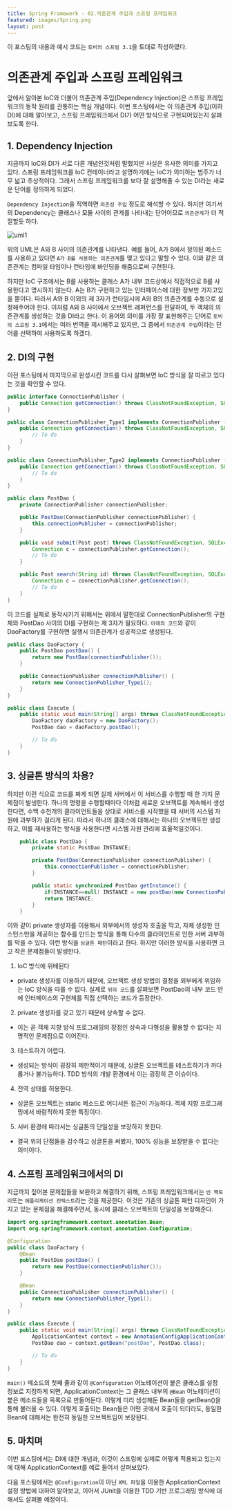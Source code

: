 ```yaml
---
title: Spring Framework - 02.의존관계 주입과 스프링 프레임워크
featured: images/Spring.png
layout: post
---
```



이 포스팅의 내용과 예시 코드는 `토비의 스프링 3.1`을 토대로 작성하였다.

# 의존관계 주입과 스프링 프레임워크

앞에서 알아본 IoC와 더불어 의존관계 주입(Dependency Injection)은 스프링 프레임워크의 동작 원리를 관통하는 핵심 개념이다. 이번 포스팅에서는 이 의존관계 주입(이하 DI)에 대해 알아보고, 스프링 프레임워크에서 DI가 어떤 방식으로 구현되어있는지 살펴보도록 한다.

## 1\. Dependency Injection

지금까지 IoC와 DI가 서로 다른 개념인것처럼 말했지만 사실은 유사한 의미를 가지고 있다. 스프링 프레임워크를 IoC 컨테이너라고 설명하기에는 IoC가 의미하는 범주가 너무 넓고 추상적이다. 그래서 스프링 프레임워크를 보다 잘 설명해줄 수 있는 DI라는 새로운 단어를 정의하게 되었다.

`Dependency Injection`을 직역하면 `의존성 주입` 정도로 해석할 수 있다. 하지만 여기서의 Dependency는 클래스나 모듈 사이의 관계를 나타내는 단어이므로 `의존관계`가 더 적절할듯 하다.

![uml1](https://minkyu-kim.github.io/assets/images/uml1.JPG)

위의 UML은 A와 B 사이의 의존관계를 나타낸다. 예를 들어, A가 B에서 정의된 메소드를 사용하고 있다면 `A가 B를 사용하는 의존관계`를 맺고 있다고 말할 수 있다. 이와 같은 의존관계는 컴파일 타임이나 런타임에 바인딩을 해줌으로써 구현된다.

하지만 IoC 구조에서는 B를 사용하는 클래스 A가 내부 코드상에서 직접적으로 B를 사용한다고 명시하지 않는다. A는 B가 구현하고 있는 인터페이스에 대한 정보만 가지고있을 뿐이다. 따라서 A와 B 이외의 제 3자가 런타임시에 A와 B의 의존관계를 수동으로 설정해주어야 한다. 이처럼 A와 B 사이에서 오브젝트 레퍼런스를 전달하여, 두 객체의 의존관계를 생성하는 것을 DI라고 한다. 이 용어의 의미를 가장 잘 표현해주는 단어로 `토비의 스프링 3.1`에서는 여러 번역을 제시해주고 있지만, 그 중에서 `의존관계 주입`이라는 단어를 선택하여 사용하도록 하겠다.

## 2\. DI의 구현

이전 포스팅에서 마지막으로 완성시킨 코드를 다시 살펴보면 IoC 방식을 잘 따르고 있다는 것을 확인할 수 있다.

```java
public interface ConnectionPublisher {
    public Connection getConnection() throws ClassNotFoundException, SQLException;
}

public class ConnectionPublisher_Type1 implements ConnectionPublisher {
    public Connection getConnection() throws ClassNotFoundException, SQLException {
        // To do
    }
}

public class ConnectionPublisher_Type2 implements ConnectionPublisher {
    public Connection getConnection() throws ClassNotFoundException, SQLException {
        // To do
    }
}

public class PostDao {
    private ConnectionPublisher connectionPublisher;

    public PostDao(ConnectionPublisher connectionPublisher) {
        this.connectionPublisher = connectionPublisher;
    }

    public void submit(Post post) throws ClassNotFoundException, SQLException {
        Connection c = connectionPublisher.getConnection();
        // To do
    }

    public Post search(String id) throws ClassNotFoundException, SQLException {
        Connection c = connectionPublisher.getConnection();
        // To do
    }
}
```

이 코드를 실제로 동작시키기 위해서는 위에서 말한대로 ConnectionPublisher의 구현체와 PostDao 사이의 DI를 구현하는 제 3자가 필요하다. `아래의 코드`와 같이 DaoFactory를 구현하면 실행시 의존관계가 성공적으로 생성된다.

```java
public class DaoFactory {
    public PostDao postDao() {
        return new PostDao(connectionPublisher());
    }

    public ConnectionPublisher connectionPublisher() {
        return new ConnectionPublisher_Type1();
    }
}

public class Execute {
    public static void main(String[] args) throws ClassNotFoundException, SQLException {
        DaoFactory daoFactory = new DaoFactory();
        PostDao dao = daoFactory.postDao();

        // To do
    }
}
```

## 3\. 싱글톤 방식의 차용?

하지만 이런 식으로 코드를 짜게 되면 실제 서버에서 이 서비스를 수행할 때 한 가지 문제점이 발생한다. 하나의 명령을 수행할때마다 이처럼 새로운 오브젝트를 계속해서 생성한다면, 수백 수천개의 클라이언트들을 상대로 서비스를 시작했을 때 서버의 시스템 자원에 과부하가 걸리게 된다. 따라서 하나의 클래스에 대해서는 하나의 오브젝트만 생성하고, 이를 재사용하는 방식을 사용한다면 시스템 자원 관리에 효율적일것이다.

```java
    public class PostDao {
        private static PostDao INSTANCE;

        private PostDao(ConnectionPublisher connectionPublisher) {
            this.connectionPublisher = connectionPublisher;
        }

        public static synchronized PostDao getInstance() {
            if(INSTANCE==null) INSTANCE = new postDao(new ConnectionPublisher_Type1());
            return INSTANCE;
        }
    }
```

이와 같이 private 생성자를 이용해서 외부에서의 생성자 호출을 막고, 자체 생성한 인스턴스만을 제공하는 함수를 만드는 방식을 통해 다수의 클라이언트로 인한 서버 과부하를 막을 수 있다. 이런 방식을 `싱글톤 패턴`이라고 한다. 하지만 이러한 방식을 사용하면 크고 작은 문제점들이 발생한다.

1. IoC 방식에 위배된다
  * private 생성자를 이용하기 때문에, 오브젝트 생성 방법의 결정을 외부에게 위임하는 IoC 방식을 따를 수 없다. 실제로 `위의 코드`를 살펴보면 PostDao의 내부 코드 안에 인터페이스의 구현체를 직접 선택하는 코드가 등장한다.

2. private 생성자를 갖고 있기 때문에 상속할 수 없다.
  * 이는 곧 객체 지향 방식 프로그래밍의 장점인 상속과 다형성을 활용할 수 없다는 치명적인 문제점으로 이어진다.

3. 테스트하기 어렵다.
  * 생성되는 방식이 굉장히 제한적이기 때문에, 싱글톤 오브젝트를 테스트하기가 까다롭거나 불가능하다. TDD 방식의 개발 환경에서 이는 굉장히 큰 이슈이다.

4. 전역 상태를 허용한다.
  * 싱글톤 오브젝트는 static 메소드로 어디서든 접근이 가능하다. 객체 지향 프로그래밍에서 바람직하지 못한 특징이다.

5. 서버 환경에 따라서는 싱글톤의 단일성을 보장하지 못한다.
  * 결국 위의 단점들을 감수하고 싱글톤을 써봤자, 100% 성능을 보장받을 수 없다는 의미이다.

## 4\. 스프링 프레임워크에서의 DI

지금까지 짚어본 문제점들을 보완하고 해결하기 위해, 스프링 프레임워크에서는 `빈 팩토리`또는 `애플리케이션 컨텍스트`라는 것을 제공한다. 이것은 기존의 싱글톤 패턴 디자인이 가지고 있는 문제점을 해결해주면서, 동시에 클래스 오브젝트의 단일성을 보장해준다.

```java
import org.springframework.context.annotation.Bean;
import org.springframework.context.annotation.Configuration;

@Configuration
public class DaoFactory {
    @Bean
    public PostDao postDao() {
        return new PostDao(connectionPublisher());
    }

    @Bean
    public ConnectionPublisher connectionPublisher() {
        return new ConnectionPublisher_Type1();
    }
}

public class Execute {
    public static void main(String[] args) throws ClassNotFoundException, SQLException {
        ApplicationContext context = new AnnotaionConfigApplicationContext(DaoFactory.class);
        PostDao dao = context.getBean("postDao", PostDao.class);

        // To do
    }
}
```

`main()` 메소드의 첫째 줄과 같이 `@Configuration` 어노테이션이 붙은 클래스를 설정 정보로 지정하게 되면, ApplicationContext는 그 클래스 내부의 `@Bean` 어노테이션이 붙은 메소드들을 목록으로 만들어둔다. 이렇게 미리 생성해둔 Bean들을 getBean()을 통해 불러올 수 있다. 이렇게 호출되는 Bean들은 어떤 곳에서 호출이 되더라도, 동일한 Bean에 대해서는 완전히 동일한 오브젝트임이 보장된다.

## 5. 마치며

이번 포스팅에서는 DI에 대한 개념과, 이것이 스프링에 실제로 어떻게 적용되고 있는지에 대해 ApplicationContext를 예로 들어서 살펴보았다.

다음 포스팅에서는 `@Configuration`이 아닌 `XML 파일`을 이용한 ApplicationContext 설정 방법에 대하여 알아보고, 이어서 JUnit을 이용한 TDD 기반 프로그래밍 방식에 대해서도 살펴볼 예정이다.
